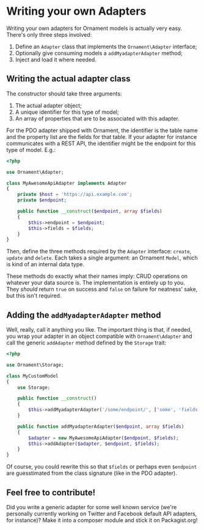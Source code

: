 # Writing your own Adapters
Writing your own adapters for Ornament models is actually very easy. There's
only three steps involved:

1. Define an `Adapter` class that implements the `Ornament\Adapter` interface;
2. Optionally give consuming models a `addMyadapterAdapter` method;
3. Inject and load it where needed.

## Writing the actual adapter class
The constructor should take three arguments:

1. The actual adapter object;
2. A unique identifier for this type of model;
3. An array of properties that are to be associated with this adapter.

For the PDO adapter shipped with Ornament, the identifier is the table name and
the property list are the fields for that table. If your adapter for instance
communicates with a REST API, the identifier might be the endpoint for this type
of model. E.g.:

```php
<?php

use Ornament\Adapter;

class MyAwesomeApiAdapter implements Adapter
{
    private $host = 'https://api.example.com';
    private $endpoint;

    public function __construct($endpoint, array $fields)
    {
        $this->endpoint = $endpoint;
        $this->fields = $fields;
    }
}
```

Then, define the three methods required by the `Adapter` interface: `create`,
`update` and `delete`. Each takes a single argument: an Ornament `Model`, which
is kind of an internal data type.

These methods do exactly what their names imply: CRUD operations on whatever
your data source is. The implementation is entirely up to you. They _should_
return `true` on success and `false` on failure for neatness' sake, but this
isn't required.

## Adding the `addMyadapterAdapter` method
Well, really, call it anything you like. The important thing is that, if needed,
you wrap your adapter in an object compatible with `Ornament\Adapter` and call
the generic `addAdapter` method defined by the `Storage` trait:

```php
<?php

use Ornament\Storage;

class MyCustomModel
{
    use Storage;

    public function __construct()
    {
        $this->addMyadapterAdapter('/some/endpoint/', ['some', 'fields']);
    }

    public function addMyadapterAdapter($endpoint, array $fields)
    {
        $adapter = new MyAwesomeApiAdapter($endpoint, $fields);
        $this->addAdapter($adapter, $endpoint, $fields);
    }
}
```

Of course, you could rewrite this so that `$fields` or perhaps even `$endpoint`
are guesstimated from the class signature (like in the PDO adapter).

## Feel free to contribute!
Did you write a generic adapter for some well known service (we're personally
currently working on Twitter and Facebook default API adapters, for instance)?
Make it into a composer module and stick it on Packagist.org!

